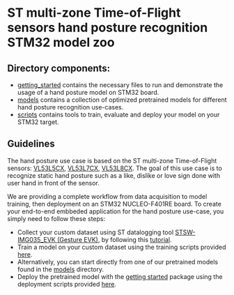 # ST multi-zone Time-of-Flight sensors hand posture recognition STM32 model zoo


## Directory components:

* [getting_started](getting_started/README.md) contains the necessary files to run and demonstrate the usage of a hand posture model on STM32 board.
* [models](models/README.md) contains a collection of optimized pretrained models for different hand posture recognition use-cases.
* [scripts](scripts/README.md) contains tools to train, evaluate and deploy your model on your STM32 target.

## Guidelines

The hand posture use case is based on the ST multi-zone Time-of-Flight sensors: [VL53L5CX](https://www.st.com/en/imaging-and-photonics-solutions/vl53l5cx.html), [VL53L7CX](https://www.st.com/en/imaging-and-photonics-solutions/vl53l7cx.html), [VL53L8CX](https://www.st.com/en/imaging-and-photonics-solutions/vl53l8cx.html).
The goal of this use case is to recognize static hand posture such as a like, dislike or love sign done with user hand in front of the sensor.

We are providing a complete workflow from data acquisition to model training, then deployment on an STM32 NUCLEO-F401RE board. To create your end-to-end embbeded application for the hand posture use-case, you simply need to follow these steps:

* Collect your custom dataset using ST datalogging tool [STSW-IMG035_EVK (Gesture EVK)](https://www.st.com/en/embedded-software/stsw-img035.html), by following this [tutorial](./scripts/training/README.md#create-your-st-tof-dataset).
* Train a model on your custom dataset using the training scripts provided [here](./scripts/training/README.md#train-and-evaluate-model).
* Alternatively, you can start directly from one of our pretrained models found in the [models](./models/README.md) directory.
* Deploy the pretrained model with the [getting started](./getting_started/README.md) package using the deployment scripts provided [here](./scripts/deployment/README.md).
